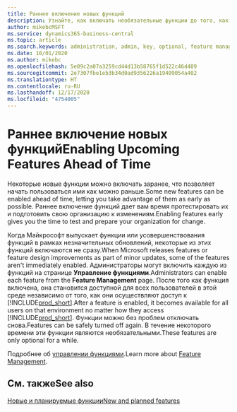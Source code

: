 ```yaml
---
title: Раннее включение новых функций
description: Узнайте, как включать необязательные функции до того, как они станут обязательными.
author: mikebcMSFT
ms.service: dynamics365-business-central
ms.topic: article
ms.search.keywords: administration, admin, key, optional, feature management, early access, preview
ms.date: 10/01/2020
ms.author: mikebc
ms.openlocfilehash: 5e09c2a07a3259cd44d13b58765f1d522c46d409
ms.sourcegitcommit: 2e7307fbe1eb3b34d0ad9356226a19409054a402
ms.translationtype: HT
ms.contentlocale: ru-RU
ms.lasthandoff: 12/17/2020
ms.locfileid: "4754005"
---
```

# <a name="enabling-upcoming-features-ahead-of-time"></a><span data-ttu-id="4862c-103">Раннее включение новых функций</span><span class="sxs-lookup"><span data-stu-id="4862c-103">Enabling Upcoming Features Ahead of Time</span></span>

<span data-ttu-id="4862c-104">Некоторые новые функции можно включать заранее, что позволяет начать пользоваться ими как можно раньше.</span><span class="sxs-lookup"><span data-stu-id="4862c-104">Some new features can be enabled ahead of time, letting you take advantage of them as early as possible.</span></span> <span data-ttu-id="4862c-105">Раннее включение функций дает вам время протестировать их и подготовить свою организацию к изменениям.</span><span class="sxs-lookup"><span data-stu-id="4862c-105">Enabling features early gives you the time to test and prepare your organization for change.</span></span>

<span data-ttu-id="4862c-106">Когда Майкрософт выпускает функции или усовершенствования функций в рамках незначительных обновлений, некоторые из этих функций включаются не сразу.</span><span class="sxs-lookup"><span data-stu-id="4862c-106">When Microsoft releases features or feature design improvements as part of minor updates, some of the features aren't immediately enabled.</span></span> <span data-ttu-id="4862c-107">Администраторы могут включить каждую из функций на странице **Управление функциями**.</span><span class="sxs-lookup"><span data-stu-id="4862c-107">Administrators can enable each feature from the **Feature Management** page.</span></span> <span data-ttu-id="4862c-108">После того как функция включена, она становится доступной для всех пользователей в этой среде независимо от того, как они осуществляют доступ к [!INCLUDE[prod_short](includes/prod_short.md)].</span><span class="sxs-lookup"><span data-stu-id="4862c-108">After a feature is enabled, it becomes available for all users on that environment no matter how they access [!INCLUDE[prod_short](includes/prod_short.md)].</span></span> <span data-ttu-id="4862c-109">Функции можно без проблем отключать снова.</span><span class="sxs-lookup"><span data-stu-id="4862c-109">Features can be safely turned off again.</span></span> <span data-ttu-id="4862c-110">В течение некоторого времени эти функции являются необязательными.</span><span class="sxs-lookup"><span data-stu-id="4862c-110">These features are only optional for a while.</span></span>

<span data-ttu-id="4862c-111">Подробнее об [управлении функциями](/dynamics365/business-central/dev-itpro/administration/feature-management).</span><span class="sxs-lookup"><span data-stu-id="4862c-111">Learn more about [Feature Management](/dynamics365/business-central/dev-itpro/administration/feature-management).</span></span>  

## <a name="see-also"></a><span data-ttu-id="4862c-112">См. также</span><span class="sxs-lookup"><span data-stu-id="4862c-112">See also</span></span>

[<span data-ttu-id="4862c-113">Новые и планируемые функции</span><span class="sxs-lookup"><span data-stu-id="4862c-113">New and planned features</span></span>](https://aka.ms/Dynamics365ReleasePlan)  
